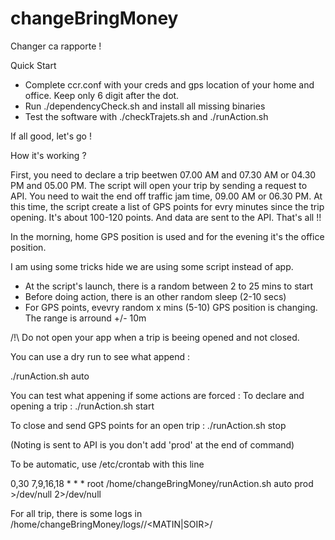 # changeBringMoney
Changer ca rapporte !

Quick Start

- Complete ccr.conf with your creds and gps location of your home and office. Keep only 6 digit after the dot. 
- Run ./dependencyCheck.sh and install all missing binaries
- Test the software with ./checkTrajets.sh and ./runAction.sh

If all good, let's go !


How it's working ?

First, you need to declare a trip beetwen 07.00 AM and 07.30 AM or 04.30 PM and 05.00 PM. The script will open your trip by sending a request to API.
You need to wait the end off traffic jam time, 09.00 AM or 06.30 PM.
At this time, the script create a list of GPS points for evry minutes since the trip opening. It's about 100-120 points. And data are sent to the API.
That's all !!

In the morning, home GPS position is used and for the evening it's the office position.

I am using some tricks hide we are using some script instead of app.
- At the script's launch, there is a random between 2 to 25 mins to start
- Before doing action, there is an other random sleep (2-10 secs)
- For GPS points, evevry random x mins (5-10) GPS position is changing. The range is arround +/- 10m


/!\ Do not open your app when a trip is beeing opened and not closed.


You can use a dry run to see what append :

./runAction.sh auto

You can test what appening if some actions are forced :
To declare and opening a trip :
./runAction.sh start

To close and send GPS points for an open trip :
./runAction.sh stop

(Noting is sent to API is you don't add 'prod' at the end of command)


To be automatic, use /etc/crontab with this line

0,30    7,9,16,18       * * *   root    /home/changeBringMoney/runAction.sh auto prod >/dev/null 2>/dev/null


For all trip, there is some logs in /home/changeBringMoney/logs/<YYYY-MM-DD>/<MATIN|SOIR>/





